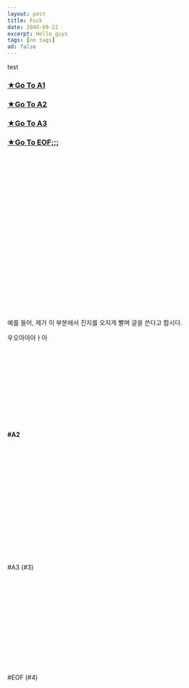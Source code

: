 ```yaml
---
layout: post
title: Fuck
date: 2048-09-22 
excerpt: Hello guys
tags: [no tags]
ad: false
---
```

test

### [★Go To A1](#1)  
### [★Go To A2](#2)  
### [★Go To A3](#3)  
### [★Go To EOF;;;](#4)  


<br>
<br>
<br>
<br>
<br>
<br>
<br>
<br>
<br>
<br>
<br>
<br>
<br>
<br>
<br>
<br>
<br>
<br>
<br>
<br>
<br>


<b id="1"></b> 
예를 들어, 제가 이 부분에서 진지를 오지게 빨며 글을 쓴다고 합시다.  


우오아아아ㅏ아
<br>
<br>
<br>
<br>
<br>
<br>
<br>
<br>
<br>
<br>
<br>
<br>

<b id="2">#A2</b>


<br>
<br>
<br>
<br>
<br>
<br>
<br>
<br>
<br>
<br>
<br>
<br>
<br>
<br>
<br>

#A3 (#3)



<br>
<br>
<br>
<br>
<br>
<br>
<br>
<br>
<br>
<br>
<br>
<br>

#EOF (#4)
